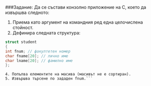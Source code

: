 ###Задание:
Да се състави конзолно приложение на C, което да извършва следното:

1. Приема като аргумент на командния ред една целочислена стойност.
2. Дефинира следната структура:
```cpp
struct student
{
int fnum; // факултетен номер
char fname[20]; // лично име
char lname[20]; // фамилно име
};
```
```3. Динамично създава масив от структурата от т. 2 с размер, зададен от аргумента на командния ред от т. 1. (чрез функциите malloc или realloc)
4. Попълва елементите на масива (масивът не е сортиран).
5. Извършва търсене по зададен fnum.```
